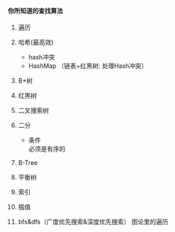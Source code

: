 
#### 你所知道的查找算法
1. 遍历
    
2. 哈希(最高效)
    * hash冲突
    * HashMap （链表+红黑树: 处理Hash冲突）
    
3. B+树
4. 红黑树
    
5. 二叉搜索树

6. 二分
    * 条件  
        必须是有序的
7. B-Tree 
8. 平衡树
9. 索引
    
10. 插值
11. bfs&dfs（广度优先搜索&深度优先搜索）
    图论里的遍历

    
